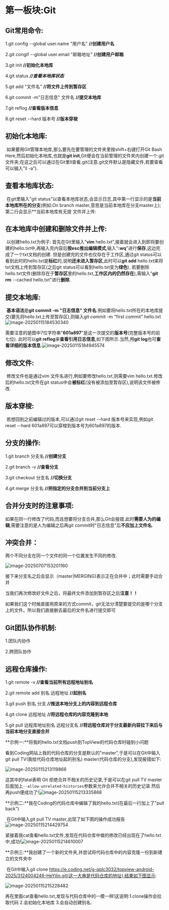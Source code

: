 # 第一板块:Git

## Git常用命令:

1.git config --global user.name "用户名"  **//创建用户名**

2.git congif --global user.email "邮箱地址"  **//创建用户邮箱**

3.git init  **//初始化本地库**

4.git status  ***//查看本地库状态***

5.git add "文件名"  **//将文件上传到暂存区**

6.git commit -m"日志信息" 文件名  **//提交本地库**

7.git reflog  **//查看版本信息**

8.git reset --hard 版本号  **//版本穿梭**

## 初始化本地库:

​	如果要用Git管理本地库,那么要先在要管理的文件夹里按shift+右键打开Git Bash Here,然后初始化本地库,也就是**git init**,Git便会在当前管理的文件夹内创建一个.git文件夹;在这之后可以通过在Git里ll查看.git(注意.git文件默认是隐藏文件,若要查看可以输入"ll -a").

## 查看本地库状态:

​	在git里输入"git status"以查看本地库状态,会显示日志,其中第一行显示的是**当前本地库所在的分支**(例如:On branch master,意思是当前本地库在分支master上);第二行会显示**当前本地库有无提 文件并上传:

## 在本地库中创建和删除文件并上传:

​	以创建hello.txt为例子: 首先在Git里输入"**vim** hello.txt",接着就会进入到即将要创建的hello.txt中,再输入完内容后**按esc推出编辑模式**,输入"**:wq**"进行**保存**,这边完成了一个txt文档的创建.	但是创建完的文件也仅存在于工作区,通过git status可以看到此时的hello.txt是**标红**的,说明**还未进入暂存区**,此时可以**git add** hello.txt来将txt文档上传到暂存区(之后git status可以看到hello.txt变为**绿色**).	若要删除hello.txt文件(删除存在于**暂存区**里的hello.txt,**工作区内的仍然存在**),需输入"**git rm** --cached hello.txt"进行**删除**.

## 提交本地库:

​	**基本语法**是**git commit -m "日志信息" 文件名**.例如要将hello.txt所在的本地库提交(要先将hello.txt上传至暂存区),则输入git commit -m "first commit" hello.txt![image-20250115184530340](C:\Users\Akinass\AppData\Roaming\Typora\typora-user-images\image-20250115184530340.png)

需要注意的是图中7位字符串"**601a897**"是这一次提交的**版本号**(完整版本号的前七位). 此时可以**git reflog**来**查看引用日志信息**,如下图所示.当然,用**git log**也可**查看详细的版本信息**.![image-20250115184945574](C:\Users\Akinass\AppData\Roaming\Typora\typora-user-images\image-20250115184945574.png)

## 修改文件:

​	修改文件也是通过vim 文件名进行,例如要修改hello.txt,则需要vim hello.txt.修改后的hello.txt文件在git status中会**被标红**(没有被添加至暂存区),说明该文件被修改.

## 版本穿梭:

​	若想回到之前编辑过的版本,可以通过git reset --hard 版本号来实现,例如git reset --hard 601a897可以穿梭到版本号为601a897的版本.

## 分支的操作:

1.git branch 分支名  **//创建分支**

2.git branch -v  **//查看分支**

3.git checkout 分支名  **//切换分支**

4.git merge 分支名  **//把指定的分支合并到当前分支上**

## 合并分支时的注意事项:

​	如果在同一行修改了代码,而且想要将分支合并,那么Git会报错.此时**需要人为的编辑**,需要注意的是人为编辑之后再git commit时"日志信息"后**不应加上文件名**.

## 冲突合并： 

两个不同分支在同一个文件的同一个位置发生不同的修改.

![image-20250707153201160](C:\Users\Akinass\AppData\Roaming\Typora\typora-user-images\image-20250707153201160.png)

接下来分支名之后会显示（master|MERGING)表示正在合并中；此时需要手动合并

当我们再次修改好文件之后，将最终文件添加到暂存区之后**注意！！**

如果我们这个时候直接用原来的方式commit，git无法分清楚要提交的是哪个分支上的文件。所以我们直接删去最后的文件名进行提交即可

## Git团队协作机制:

1.团队内协作

2.跨团队协作

## 远程仓库操作:

1.git remote -v  **//查看当前所有远程地址别名**

2.git remote add 别名 远程地址  **//起别名**

3.git push 别名 分支  **//推送本地分支上的内容到远程仓库**

4.git clone 远程地址  **//将远程仓库的内容克隆到本地**

5.git pull 远程库地址别名 远程分支名  **//将远程仓库对于分支最新内容拉下来后与当前本地分支直接合并**

**示例一:**将我的hello.txt文档push到TopView的代码仓库时碰到小问题

​	看到Coding网站上我的代码仓库的分支是默认的"master",于是可以在Git中输入git pull TV(我给代码仓库地址起的别名) master(代码仓库的分支),发现报错如下:

![image-20250115213119866](C:\Users\Akinass\AppData\Roaming\Typora\typora-user-images\image-20250115213119866.png)

这其中的fatal表明 Git 拒绝合并不相关的历史记录,于是可以在git pull TV master后面加上`--allow-unrelated-histories`参数来允许合并不相关的历史记录.然后再push便成功了!![image-20250115213335868](C:\Users\Akinass\AppData\Roaming\Typora\typora-user-images\image-20250115213335868.png)

**示例二:**我在Coding的代码仓库中编辑了我的hello.txt(在最后一行加上了"pull back")

​	在Git中输入git pull TV master,出现了如下图的操作成功报告![image-20250115214429754](C:\Users\Akinass\AppData\Roaming\Typora\typora-user-images\image-20250115214429754.png)

紧接着我cat查看hello.txt文件,发现在代码仓库中做的修改已经出现在了hello.txt中,成功!![image-20250115214610007](C:\Users\Akinass\AppData\Roaming\Typora\typora-user-images\image-20250115214610007.png)

**示例三:**我创建了一个新的文件夹,并尝试将代码仓库中的内容克隆一份到新建立的文件夹中

​	在Git中输入git clone https://e.coding.net/g-qplc3032/topview-android-2025/3124004246-HeYilin.git(这一大串是代码仓库的地址),结果如下图显示:

![image-20250115215228482](C:\Users\Akinass\AppData\Roaming\Typora\typora-user-images\image-20250115215228482.png)

再在里面cat查看hello.txt,发现与代码仓库中的一模一样!这说明:1.clone操作会拉取代码 2.会初始化本地库 3.会自动创建别名.
